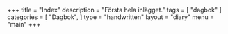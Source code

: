 +++
title = "Index"
description = "Första hela inlägget."
tags = [
    "dagbok"
]
categories = [
    "Dagbok",
]
type = "handwritten"
layout = "diary"
menu = "main"
+++

